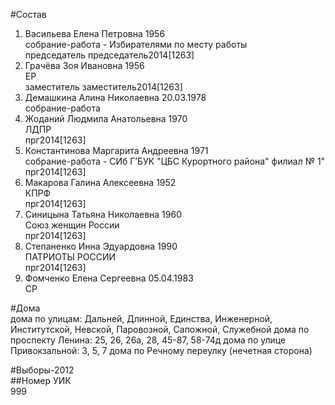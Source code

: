 #Состав  
1. Васильева Елена Петровна 1956  
    собрание-работа - Избирателями по месту работы  
    председатель председатель2014[1263]  
2. Грачёва Зоя Ивановна 1956  
    ЕР  
    заместитель заместитель2014[1263]  
3. Демашкина Алина Николаевна 20.03.1978  
    собрание-работа  
4. Жоданий Людмила Анатольевна 1970  
    ЛДПР  
    прг2014[1263]  
5. Константинова Маргарита Андреевна 1971  
    собрание-работа - СИб Г’БУК "ЦБС Курортного района" филиал № 1"  
    прг2014[1263]  
6. Макарова Галина Алексеевна 1952  
    КПРФ  
    прг2014[1263]  
7. Синицына Татьяна Николаевна 1960  
    Союз женщин России  
    прг2014[1263]  
8. Степаненко Инна Эдуардовна 1990  
    ПАТРИОТЫ РОССИИ  
    прг2014[1263]  
9. Фомченко Елена Сергеевна 05.04.1983  
    СР  
  
#Дома  
дома по улицам: Дальней, Длинной, Единства, Инженерной, Институтской,  Невской, Паровозной, Сапожной, Служебной дома по проспекту Ленина: 25, 26, 26а, 28, 45-87, 58-74д дома по улице Привокзальной: 3, 5, 7 дома по Речному переулку (нечетная сторона)  
  
#Выборы-2012  
##Номер УИК  
999  
